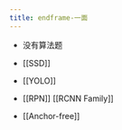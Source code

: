 ```yaml
---
title: endframe-一面
---
```


- 没有算法题

- [[SSD]]

- [[YOLO]]

- [[RPN]] [[RCNN Family]]

- [[Anchor-free]]

